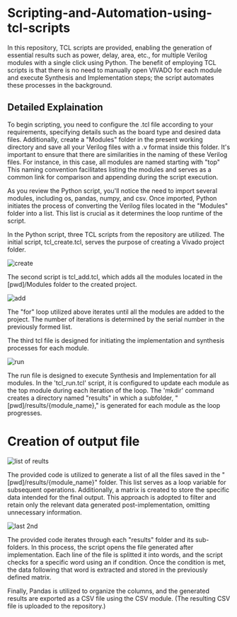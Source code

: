 # Scripting-and-Automation-using-tcl-scripts
In this repository, TCL scripts are provided, enabling the generation of essential results such as power, delay, area, etc., for multiple Verilog modules with a single click using Python. The benefit of employing TCL scripts is that there is no need to manually open VIVADO for each module and execute Synthesis and Implementation steps; the script automates these processes in the background.

## Detailed Explaination
To begin scripting, you need to configure the .tcl file according to your requirements, specifying details such as the board type and desired data files. Additionally, create a "Modules" folder in the present working directory and save all your Verilog files with a .v format inside this folder. It's important to ensure that there are similarities in the naming of these Verilog files. For instance, in this case, all modules are named starting with "top" This naming convention facilitates listing the modules and serves as a common link for comparison and appending during the script execution.

As you review the Python script, you'll notice the need to import several modules, including os, pandas, numpy, and csv. Once imported, Python initiates the process of converting the Verilog files located in the "Modules" folder into a list. This list is crucial as it determines the loop runtime of the script.

In the Python script, three TCL scripts from the repository are utilized. The initial script, tcl_create.tcl, serves the purpose of creating a Vivado project folder.

![create](https://github.com/5ANS5/Scripting-and-Automation-using-tcl-scripts/assets/155957419/5566e757-2063-4762-8b04-96c69cc81392)

The second script is tcl_add.tcl, which adds all the modules located in the [pwd]/Modules folder to the created project.

![add](https://github.com/5ANS5/Scripting-and-Automation-using-tcl-scripts/assets/155957419/17e4231a-da70-45e6-bf0d-df70bc7cfec3)

The "for" loop utilized above iterates until all the modules are added to the project. The number of iterations is determined by the serial number in the previously formed list.

The third tcl file is designed for initiating the implementation and synthesis processes for each module.

![run](https://github.com/5ANS5/Scripting-and-Automation-using-tcl-scripts/assets/155957419/84ccc0b6-04ad-4dcb-bee6-283e4b610d83)

The run file is designed to execute Synthesis and Implementation for all modules. In the 'tcl_run.tcl' script, it is configured to update each module as the top module during each iteration of the loop. The 'mkdir' command creates a directory named "results" in which a subfolder, "[pwd]/results/{module_name}," is generated for each module as the loop progresses.

# Creation of output file
![list of reults](https://github.com/5ANS5/Scripting-and-Automation-using-tcl-scripts/assets/155957419/6ffae590-bd00-4564-9dd9-09f740e69f00)

The provided code is utilized to generate a list of all the files saved in the "[pwd]/results/{module_name}" folder. This list serves as a loop variable for subsequent operations. Additionally, a matrix is created to store the specific data intended for the final output. This approach is adopted to filter and retain only the relevant data generated post-implementation, omitting unnecessary information.

![last 2nd](https://github.com/5ANS5/Scripting-and-Automation-using-tcl-scripts/assets/155957419/6d875663-dcc6-4a62-98e1-24c29f59c493)

The provided code iterates through each "results" folder and its sub-folders. In this process, the script opens the file generated after implementation. Each line of the file is splitted it into words, and the script checks for a specific word using an if condition. Once the condition is met, the data following that word is extracted and stored in the previously defined matrix.

Finally, Pandas is utilized to organize the columns, and the generated results are exported as a CSV file using the CSV module. 
(The resulting CSV file is uploaded to the repository.)
